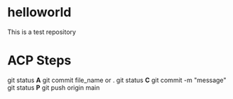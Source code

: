 # helloworld
This is a test repository

# ACP Steps
git status
**A** git commit file_name or .
git status
**C** git commit -m "message"
git status
**P** git push origin main

